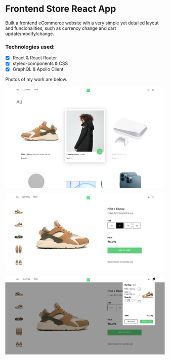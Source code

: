 # Frontend Store React App

Built a frontend eCommerce website wih a very simple yet detailed layout and funcionalities, such as currency change and cart update/modify/change. 

### Technologies used:

- [x] React & React Router
- [x] styled-components & CSS
- [x] GraphQL & Apollo Client

Photos of my work are below.

![./src/Media/pic1.png](./src/Media/pic1.png)

![image2](./src/Media/pic2.png)

![image3](./src/Media/pic3.png)
